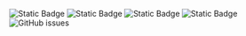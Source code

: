 ![Static Badge](https://img.shields.io/badge/blacklists-60-000000) ![Static Badge](https://img.shields.io/badge/blacklisted-2935159-cc0000) ![Static Badge](https://img.shields.io/badge/whitelisted-2243-00CC00) ![Static Badge](https://img.shields.io/badge/streaming_blacklist-28107-000000) ![GitHub issues](https://img.shields.io/github/issues/fabriziosalmi/blacklists)
